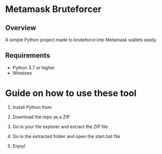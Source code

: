 # Metamask Bruteforcer

## Overview
 
A simple Python project made to bruteforce into Metamask wallets easily. 

## Requirements 

- Python 3.7 or higher 
- Windows

# Guide on how to use these tool

1. Install Python from

2. Download the repo as a ZIP 
 
3. Go in your file explorer and extract the ZIP file 
 
4. Go in the extracted folder and open the start.bat file
 
5. Enjoy!